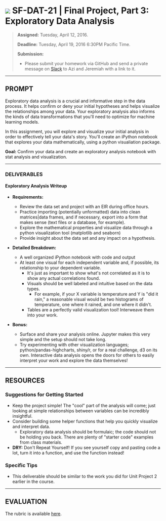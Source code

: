 # ![](https://ga-dash.s3.amazonaws.com/production/assets/logo-9f88ae6c9c3871690e33280fcf557f33.png) SF-DAT-21 | Final Project, Part 3: Exploratory Data Analysis

> **Assigned:** Tuesday, April 12, 2016.
> 
> **Deadline:** Tuesday, April 19, 2016 6:30PM Pacific Time.
> 
> **Submission:**
> 
> - Please submit your homework via GitHub and send a private message on [Slack](https://sf-dat-21.slack.com) to Azi and Jeremiah with a link to it.

---

## PROMPT

Exploratory data analysis is a crucial and informative step in the data process. It helps confirm or deny your initial hypotheses and helps visualize the relationships among your data. Your exploratory analysis also informs the kinds of data transformations that you'll need to optimize for machine learning models.

In this assignment, you will explore and visualize your initial analysis in order to effectively tell your data's story. You'll create an iPython notebook that explores your data mathematically, using a python visualiation package.


**Goal:** Confirm your data and create an exploratory analysis notebook with stat analysis and visualization.

---

### DELIVERABLES

#### Exploratory Analysis Writeup

- **Requirements:** 
  - Review the data set and project with an EIR during office hours.
  - Practice importing (potentially unformatted) data into clean matrices|data frames, and if necessary, export into a form that makes sense (text files or a database, for example).
  - Explore the mathematical properties and visualize data through a python visualization tool (matplotlib and seaborn)
  - Provide insight about the data set and any impact on a hypothesis.

- **Detailed Breakdown:** 
  - A well organized iPython notebook with code and output
  - At least one visual for each independent variable and, if possible, its relationship to your dependent variable.
    - It's just as important to show what's not correlated as it is to show any actual correlations found.
    - Visuals should be well labeled and intuitive based on the data types. 
      - For example, if your X variable is temperature and Y is "did it rain," a reasonable visual would be two histograms of temperature, one where it rained, and one where it didn't.
    - Tables are a perfectly valid visualization tool! Interweave them into your work.

- **Bonus:**
  - Surface and share your analysis online. Jupyter makes this very simple and the setup should not take long.
  - Try experimenting with other visualization languages; python/pandas-highcharts, shiny/r, or for a real challenge, d3 on its own. Interactive data analysis opens the doors for others to easily interpret your work and explore the data themselves!

---

## RESOURCES

### Suggestions for Getting Started 

- Keep the project simple! The "cool" part of the analysis will come; just looking at simple relationships between variables can be incredibly insightful.
- Consider building some helper functions that help you quickly visualize and interpret data. 
   - Exploratory data analysis should be formulaic; the code should not be holding you back. There are plenty of "starter code" examples from class materials.
- **DRY:** Don't Repeat Yourself! If you see yourself copy and pasting code a lot, turn it into a function, and use the function instead!

### Specific Tips

- This deliverable should be similar to the work you did for Unit Project 2 earlier in the course.

---

## EVALUATION

The rubric is available [here](./rubric).
